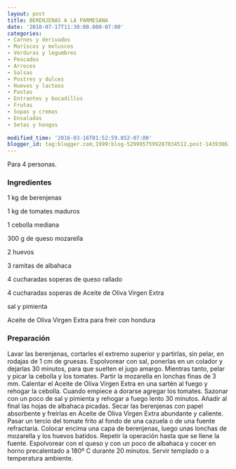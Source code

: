```yaml
---
layout: post
title: BERENJENAS A LA PARMESANA
date: '2010-07-17T11:30:00.000-07:00'
categories:
- Carnes y derivados
- Mariscos y moluscos
- Verduras y legumbres
- Pescados
- Arroces
- Salsas
- Postres y dulces
- Huevos y lacteos
- Pastas
- Entrantes y bocadillos
- Frutas
- Sopas y cremas
- Ensaladas
- Setas y hongos
 
modified_time: '2016-03-16T01:52:59.052-07:00'
blogger_id: tag:blogger.com,1999:blog-5299957599287034512.post-143938636888019312
---
```


Para 4 personas.

<h3>Ingredientes</h3>

1 kg de berenjenas

1 kg de tomates maduros

1 cebolla mediana

300 g de queso mozarella

2 huevos

3 ramitas de albahaca

4 cucharadas soperas de queso rallado

4 cucharadas soperas de Aceite de Oliva Virgen Extra

sal y pimienta

Aceite de Oliva Virgen Extra para freír con hondura

<h3>Preparación</h3>

Lavar las berenjenas, cortarles el extremo superior y partirlas, sin pelar, en rodajas de 1 cm de gruesas. Espolvorear con sal, ponerlas en un colador y dejarlas 30 minutos, para que suelten el jugo amargo. Mientras tanto, pelar y picar la cebolla y los tomates. Partir la mozarella en lonchas finas de 3 mm. Calentar el Aceite de Oliva Virgen Extra en una sartén al fuego y rehogar la cebolla. Cuando empiece a dorarse agregar los tomates. Sazonar con un poco de sal y pimienta y rehogar a fuego lento 30 minutos. Añadir al final las hojas de albahaca picadas. Secar las berenjenas con papel absorbente y freírlas en Aceite de Oliva Virgen Extra abundante y caliente. Pasar un tercio del tomate frito al fondo de una cazuela o de una fuente refractaria. Colocar encima una capa de berenjenas, luego unas lonchas de mozarella y los huevos batidos. Repetir la operación hasta que se llene la fuente. Espolvorear con el queso y con un poco de albahaca y cocer en horno precalentado a 180&ordm; C durante 20 minutos. Servir templado o a temperatura ambiente.

